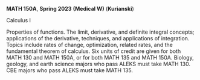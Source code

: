 **MATH 150A**, **Spring 2023** **(Medical W)** (**Kurianski**)  

Calculus I

Properties of functions. The limit, derivative, and definite integral concepts; applications of the derivative, techniques, and applications of integration. 
Topics include rates of change, optimization, related rates, and the fundamental theorem of calculus. Six units of credit are given for both MATH 130 and MATH 150A, 
or for both MATH 135 and MATH 150A. Biology, geology, and earth science majors who pass ALEKS must take MATH 130. CBE majors who pass ALEKS must take MATH 135.
